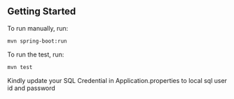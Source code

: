 ## Getting Started

 To run manually, run:
```sh
mvn spring-boot:run
```
To run the test, run:
```sh
mvn test
```
Kindly update your SQL Credential in Application.properties to local sql user id and password

